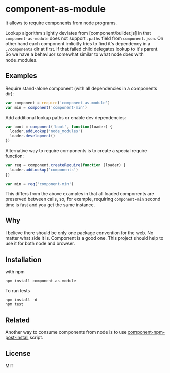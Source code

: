 # component-as-module

It allows to require [components](http://github.com/component/component) from node programs.

Lookup algorithm slightly deviates from [component/builder.js] in that `component-as-module`
does not support `.paths` field from `component.json`. On other hand each component imlicitly
tries to find it's dependency in a `./components` dir at first. If that failed child
delegates lookup to it's parent. So we have a behaviuor somewhat similar
to what node does with node_modules.

## Examples

Require stand-alone component (with all dependencies in a components dir):

```javascript
var component = require('component-as-module')
var min = component('component-min')
```

Add additional lookup paths or enable dev dependencies:

```javascript
var boot = component('boot', function(loader) {
  loader.addLookup('node_modules')
  loader.development()
})
```

Alternative way to require components is to create a special require function:

```javascript
var req = component.createRequire(function (loader) {
  loader.addLookup('components')
})

var min = req('component-min')
```

This differs from the above examples in that all loaded components are preserved
between calls, so, for example, requiring `component-min` second time is fast and
you get the same instance.

## Why

I believe there should be only one package convention for the web. No matter what side it is.
Component is a good one. This project should help to use it for both node and browser.

## Installation

with npm

```
npm install component-as-module
```

To run tests

```
npm install -d
npm test
```

## Related

Another way to consume components from node is to use
[component-npm-post-install](http://github.com/eldargab/component-npm-post-install) script.


## License

MIT
